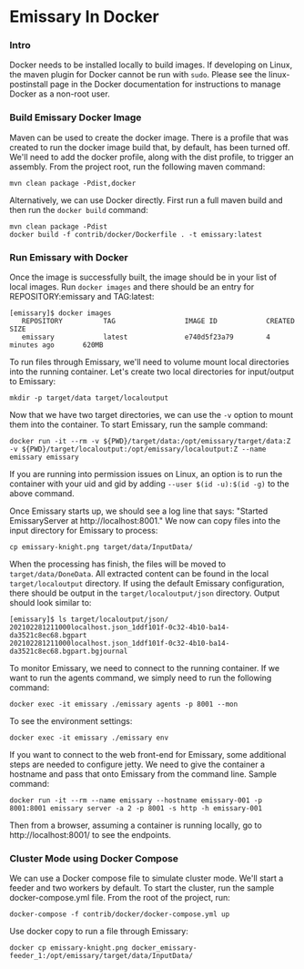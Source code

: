 # Emissary In Docker

### Intro

Docker needs to be installed locally to build images. If developing on Linux, the maven plugin for Docker cannot be run 
with ```sudo```. Please see the linux-postinstall page in the Docker documentation for instructions to manage Docker as 
a non-root user. 

### Build Emissary Docker Image

Maven can be used to create the docker image. There is a profile that was created to run the docker image build that, by default,
has been turned off. We'll need to add the docker profile, along with the dist profile, to trigger an assembly. From the
project root, run the following maven command:

```
mvn clean package -Pdist,docker
```

Alternatively, we can use Docker directly. First run a full maven build and then run the ```docker build``` command:

```
mvn clean package -Pdist
docker build -f contrib/docker/Dockerfile . -t emissary:latest
```

### Run Emissary with Docker

Once the image is successfully built, the image should be in your list of local images. Run ```docker images``` and there
should be an entry for REPOSITORY:emissary and TAG:latest:

```
[emissary]$ docker images
   REPOSITORY          TAG                 IMAGE ID            CREATED             SIZE
   emissary            latest              e740d5f23a79        4 minutes ago       620MB
```

To run files through Emissary, we'll need to volume mount local directories into the running container. Let's create two
local directories for input/output to Emissary:

```
mkdir -p target/data target/localoutput
```

Now that we have two target directories, we can use the ```-v``` option to mount them into the container. To start 
Emissary, run the sample command:

```
docker run -it --rm -v ${PWD}/target/data:/opt/emissary/target/data:Z -v ${PWD}/target/localoutput:/opt/emissary/localoutput:Z --name emissary emissary
```

If you are running into permission issues on Linux, an option is to run the container with your uid and gid by adding 
```--user $(id -u):$(id -g)``` to  the above command.

Once Emissary starts up, we should see a log line that says: "Started EmissaryServer at http://localhost:8001." We now 
can copy files into the input directory for Emissary to process:

```
cp emissary-knight.png target/data/InputData/
```

When the processing has finish, the files will be moved to ```target/data/DoneData```. All extracted content can be 
found in the local ```target/localoutput``` directory. If using the default Emissary configuration, there should be 
output in the ```target/localoutput/json``` directory. Output should look similar to:

```
[emissary]$ ls target/localoutput/json/
202102281211000localhost.json_1ddf101f-0c32-4b10-ba14-da3521c8ec68.bgpart
202102281211000localhost.json_1ddf101f-0c32-4b10-ba14-da3521c8ec68.bgpart.bgjournal
```

To monitor Emissary, we need to connect to the running container. If we want to run the agents command,
we simply need to run the following command:

```
docker exec -it emissary ./emissary agents -p 8001 --mon
```

To see the environment settings:

```
docker exec -it emissary ./emissary env
```

If you want to connect to the web front-end for Emissary, some additional steps are needed to configure jetty. We need to
give the container a hostname and pass that onto Emissary from the command line. Sample command:

```
docker run -it --rm --name emissary --hostname emissary-001 -p 8001:8001 emissary server -a 2 -p 8001 -s http -h emissary-001
```

Then from a browser, assuming a container is running locally, go to http://localhost:8001/ to see the endpoints.

### Cluster Mode using Docker Compose
We can use a Docker compose file to simulate cluster mode. We'll start a feeder and two workers by default. To start the
cluster, run the sample docker-compose.yml file. From the root of the project, run:

```
docker-compose -f contrib/docker/docker-compose.yml up
```

Use docker copy to run a file through Emissary:

```
docker cp emissary-knight.png docker_emissary-feeder_1:/opt/emissary/target/data/InputData/
```
